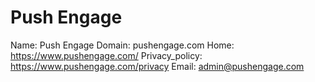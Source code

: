 
# Push Engage

Name: Push Engage
Domain: pushengage.com
Home: https://www.pushengage.com/
Privacy_policy: https://www.pushengage.com/privacy
Email: admin@pushengage.com
